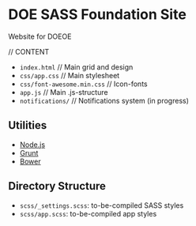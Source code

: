# DOE SASS Foundation Site

Website for DOEOE

// CONTENT

  * `index.html` 				// Main grid and design
  * `css/app.css` 				// Main stylesheet
  * `css/font-awesome.min.css` 	// Icon-fonts
  * `app.js` 					// Main .js-structure
  * `notifications/`			// Notifications system (in progress)

## Utilities

  * [Node.js](http://nodejs.org)
  * [Grunt](http://gruntjs.com/)
  * [Bower](http://bower.io)

## Directory Structure

  * `scss/_settings.scss`: to-be-compiled SASS styles
  * `scss/app.scss`: to-be-compiled app styles
